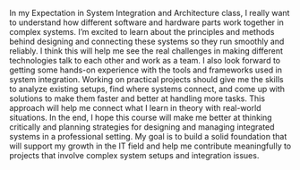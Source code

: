 In my Expectation in System Integration and Architecture class, I really want to understand how different software and hardware parts work together in complex systems. I’m excited to learn about the principles and methods behind designing and connecting these systems so they run smoothly and reliably. 
I think this will help me see the real challenges in making different technologies talk to each other and work as a team. I also look forward to getting some hands-on experience with the tools and frameworks used in system integration. Working on practical projects should give me the skills to analyze existing setups, find where systems connect, and come up with solutions to make them faster and better at handling more tasks.
This approach will help me connect what I learn in theory with real-world situations. In the end, I hope this course will make me better at thinking critically and planning strategies for designing and managing integrated systems in a professional setting. My goal is to build a solid foundation that will support my growth in the IT field and help me contribute meaningfully to projects that involve complex system setups and integration issues.
